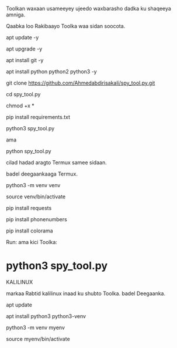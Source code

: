 Toolkan waxaan usameeyey ujeedo waxbarasho dadka ku shaqeeya amniga.

Qaabka  loo Rakibaayo Toolka waa sidan soocota.

apt update  -y

apt upgrade  -y

apt install git -y

apt install python python2 python3  -y

git clone  https://github.com/Ahmedabdirisakali/spy_tool.py.git

cd spy_tool.py 

chmod +x *

pip install requirements.txt 

python3  spy_tool.py 

ama 

python  spy_tool.py 

cilad hadad aragto Termux samee sidaan.

badel deegaankaaga Termux.

python3 -m venv venv

source venv/bin/activate

pip install requests 

pip install phonenumbers

pip install colorama

Run: ama kici Toolka:

python3 spy_tool.py
=====================================

KALILINUX 

markaa Rabtid kalilinux inaad ku shubto Toolka.
badel Deegaanka.

apt update

apt install python3 python3-venv

python3 -m venv myenv

source myenv/bin/activate





